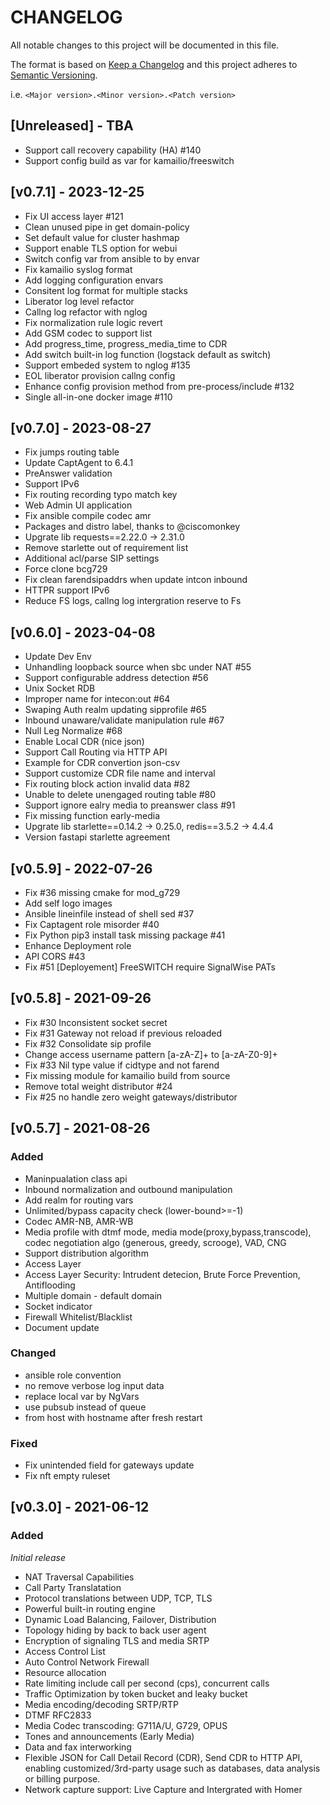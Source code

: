 # CHANGELOG

All notable changes to this project will be documented in this file.

The format is based on [Keep a Changelog](http://keepachangelog.com/) 
and this project adheres to [Semantic Versioning](http://semver.org/).

i.e. `<Major version>.<Minor version>.<Patch version>`

## [Unreleased] - TBA
- Support call recovery capability (HA) #140
- Support config build as var for kamailio/freeswitch


## [v0.7.1] - 2023-12-25
- Fix UI access layer #121
- Clean unused pipe in get domain-policy
- Set default value for cluster hashmap
- Support enable TLS option for webui
- Switch config var from ansible to by envar
- Fix kamailio syslog format
- Add logging configuration envars
- Consitent log format for multiple stacks
- Liberator log level refactor
- Callng log refactor with nglog
- Fix normalization rule logic revert
- Add GSM codec to support list
- Add progress_time, progress_media_time to CDR
- Add switch built-in log function (logstack default as switch)
- Support embeded system to nglog #135
- EOL liberator provision callng config
- Enhance config provision method from pre-process/include #132
- Single all-in-one docker image #110

## [v0.7.0] - 2023-08-27
- Fix jumps routing table
- Update CaptAgent to 6.4.1
- PreAnswer validation
- Support IPv6
- Fix routing recording typo match key
- Web Admin UI application
- Fix ansible compile codec amr
- Packages and distro label, thanks to @ciscomonkey
- Upgrate lib requests==2.22.0 -> 2.31.0
- Remove starlette out of requirement list
- Additional acl/parse SIP settings
- Force clone bcg729
- Fix clean farendsipaddrs when update intcon inbound
- HTTPR support IPv6
- Reduce FS logs, callng log intergration reserve to Fs

## [v0.6.0] - 2023-04-08
- Update Dev Env
- Unhandling loopback source when sbc under NAT #55
- Support configurable address detection #56
- Unix Socket RDB
- Improper name for intecon:out #64
- Swaping Auth realm updating sipprofile #65
- Inbound unaware/validate manipulation rule #67
- Null Leg Normalize #68
- Enable Local CDR (nice json)
- Support Call Routing via HTTP API
- Example for CDR convertion json-csv
- Support customize CDR file name and interval
- Fix routing block action invalid data #82
- Unable to delete unengaged routing table #80
- Support ignore ealry media to preanswer class #91
- Fix missing function early-media
- Upgrate lib starlette==0.14.2 -> 0.25.0, redis==3.5.2 -> 4.4.4
- Version fastapi starlette agreement 

## [v0.5.9] - 2022-07-26
- Fix #36 missing cmake for mod_g729
- Add self logo images
- Ansible lineinfile instead of shell sed #37
- Fix Captagent role misorder #40
- Fix Python pip3 install task missing package #41
- Enhance Deployment role
- API CORS #43
- Fix #51 [Deployement] FreeSWITCH require SignalWise PATs

## [v0.5.8] - 2021-09-26
- Fix #30 Inconsistent socket secret 
- Fix #31 Gateway not reload if previous reloaded
- Fix #32 Consolidate sip profile
- Change access username pattern [a-zA-Z]+ to [a-zA-Z0-9]+
- Fix #33 Nil type value if cidtype and not farend
- Fix missing module for kamailio build from source
- Remove total weight distributor #24
- Fix #25 no handle zero weight gateways/distributor

## [v0.5.7] - 2021-08-26
### Added
- Maninpualation class api
- Inbound normalization and outbound manipulation
- Add realm for routing vars
- Unlimited/bypass capacity check (lower-bound>=-1)
- Codec AMR-NB, AMR-WB
- Media profile with dtmf mode, media mode(proxy,bypass,transcode), codec negotiation algo (generous, greedy, scrooge), VAD, CNG
- Support distribution algorithm
- Access Layer
- Access Layer Security: Intrudent detecion, Brute Force Prevention, Antiflooding
- Multiple domain - default domain
- Socket indicator
- Firewall Whitelist/Blacklist
- Document update

### Changed
- ansible role convention
- no remove verbose log input data
- replace local var by NgVars
- use pubsub instead of queue
- from host with hostname after fresh restart

### Fixed
- Fix unintended field for gateways update
- Fix nft empty ruleset

## [v0.3.0] - 2021-06-12

### Added
*Initial release*

- NAT Traversal Capabilities
- Call Party Translatation
- Protocol translations between UDP, TCP, TLS
- Powerful built-in routing engine
- Dynamic Load Balancing, Failover, Distribution
- Topology hiding by back to back user agent
- Encryption of signaling TLS and media SRTP
- Access Control List
- Auto Control Network Firewall
- Resource allocation
- Rate limiting include call per second (cps), concurrent calls
- Traffic Optimization by token bucket and leaky bucket
- Media encoding/decoding SRTP/RTP
- DTMF RFC2833
- Media Codec transcoding: G711A/U, G729, OPUS
- Tones and announcements (Early Media)
- Data and fax interworking
- Flexible JSON for Call Detail Record (CDR), Send CDR to HTTP API, enabling customized/3rd-party usage such as databases, data analysis or billing purpose. 
- Network capture support: Live Capture and Intergrated with Homer
